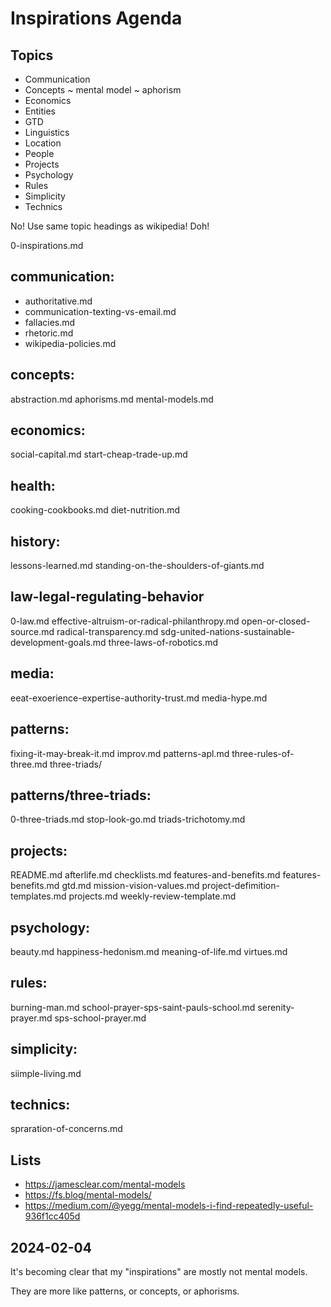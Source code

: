 # Inspirations Agenda

## Topics

* Communication
* Concepts ~ mental model ~ aphorism
* Economics
* Entities
* GTD
* Linguistics
* Location
* People
* Projects
* Psychology
* Rules
* Simplicity
* Technics

No! Use same topic headings as wikipedia! Doh!

0-inspirations.md



## communication:

* authoritative.md
* communication-texting-vs-email.md
* fallacies.md
* rhetoric.md
* wikipedia-policies.md

## concepts:

abstraction.md
aphorisms.md
mental-models.md

## economics:

social-capital.md
start-cheap-trade-up.md

## health:

cooking-cookbooks.md
diet-nutrition.md

## history:

lessons-learned.md
standing-on-the-shoulders-of-giants.md

## law-legal-regulating-behavior

0-law.md
effective-altruism-or-radical-philanthropy.md
open-or-closed-source.md
radical-transparency.md
sdg-united-nations-sustainable-development-goals.md
three-laws-of-robotics.md

## media:

eeat-exoerience-expertise-authority-trust.md
media-hype.md

## patterns:

fixing-it-may-break-it.md
improv.md
patterns-apl.md
three-rules-of-three.md
three-triads/

## patterns/three-triads:

0-three-triads.md
stop-look-go.md
triads-trichotomy.md

## projects:

README.md
afterlife.md
checklists.md
features-and-benefits.md
features-benefits.md
gtd.md
mission-vision-values.md
project-defimition-templates.md
projects.md
weekly-review-template.md

## psychology:

beauty.md
happiness-hedonism.md
meaning-of-life.md
virtues.md

## rules:

burning-man.md
school-prayer-sps-saint-pauls-school.md
serenity-prayer.md
sps-school-prayer.md

## simplicity:

siimple-living.md

## technics:

spraration-of-concerns.md


## Lists

* https://jamesclear.com/mental-models
* https://fs.blog/mental-models/
* https://medium.com/@yegg/mental-models-i-find-repeatedly-useful-936f1cc405d


## 2024-02-04

It's becoming clear that my "inspirations" are mostly not mental models.

They are more like patterns, or concepts, or aphorisms.


